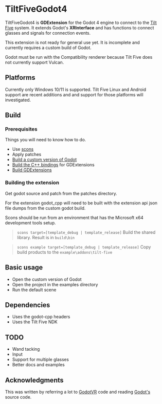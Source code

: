 # TiltFiveGodot4

TiltFiveGodot4 is **GDExtension** for the Godot 4 engine to connect to the [Tilt Five](https://www.tiltfive.com/) 
system. It extends Godot's **XRInterface** and has functions to connect glasses and signals for connection events.

This extension is not ready for general use yet. It is incomplete and currently requires a custom build of Godot.

Godot must be run with the Compatibility renderer because Tilt Five does not currently support Vulcan.

## Platforms

Currently only Windows 10/11 is supported. Tilt Five Linux and Android support are recent additions and and support 
for those platforms will investigated. 

## Build

### Prerequisites

Things you will need to know how to do.
* Use [scons](https://scons.org/) 
* Apply patches
* [Build a custom version of Godot](https://docs.godotengine.org/en/stable/contributing/development/compiling/index.html)
* [Build the C++ bindings](https://docs.godotengine.org/en/stable/tutorials/scripting/gdextension/gdextension_cpp_example.html) for GDExtensions
* [Build GDExtensions](https://docs.godotengine.org/en/stable/tutorials/scripting/gdextension/gdextension_cpp_example.html)

### Building the extension

Get godot source and patch from the patches directory.

For the extension godot_cpp will need to be built with the extension api json file dumps from the custom godot build.

Scons should be run from an environment that has the Microsoft x64 development tools setup.

> `scons target=[template_debug | template_release]` Build the shared library. Result is in `build\bin`

> `scons example target=[template_debug | template_release]` Copy build products to the `example\addons\tilt-five`

## Basic usage 

- Open the custom version of Godot
- Open the project in the examples directory
- Run the default scene

## Dependencies

- Uses the godot-cpp headers
- Uses the Tilt Five NDK

## TODO

- Wand tacking
- Input
- Support for multiple glasses
- Better docs and examples

## Acknowledgments

This was written by referring a lot to [GodotVR](https://github.com/GodotVR) code and reading 
[Godot's](https://github.com/godotengine/godot) source code. 
